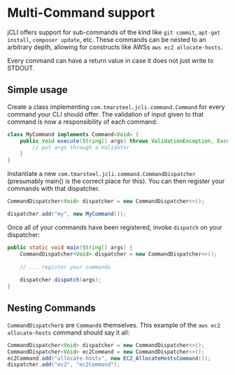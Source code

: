 # Multi-Command support

jCLI offers support for sub-commands of the kind like `git commit`, `apt-get install`, `composer update`, etc. These
commands can be nested to an arbitrary depth, allowing for constructs like AWSs `aws ec2 allocate-hosts`.

Every command can have a return value in case it does not just write to STDOUT.

## Simple usage

Create a class implementing `com.tmarsteel.jcli.command.Command` for every command your CLI should offer. The validation
of input given to that command is now a responsibility of each command:

```java
class MyCommand implements Command<Void> {
    public Void execute(String[] args) throws ValidationException, Exception {
        // put args through a Validator
    }
}
```

Instantiate a new `com.tmarsteel.jcli.command.CommandDispatcher` (presumably main() is the correct place for this).
You can then register your commands with that dispatcher.

```java
CommandDispatcher<Void> dispatcher = new CommandDispatcher<>();

dispatcher.add("my", new MyCommand());
```

Once all of your commands have been registered, invoke `dispatch` on your dispatcher:

```java
public static void main(String[] args) {
    CommandDispatcher<Void> dispatcher = new CommandDispatcher<>();
    
    // ... register your commands
    
    dispatcher.dispatch(args);
}
```

## Nesting Commands

`CommandDispatcher`s are `Command`s themselves. This example of the `aws ec2 allocate-hosts` command should say it all:

```java
CommandDispatcher<Void> dispatcher = new CommandDispatcher<>();
CommandDispatcher<Void> ec2Command = new CommandDispatcher<>();
ec2Command.add("allocate-hosts", new EC2_AllocateHostsCommand());
dispatcher.add("ec2", "ec2Command");
```
